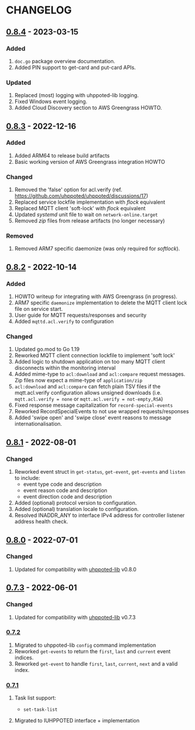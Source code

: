 # CHANGELOG

## [0.8.4](https://github.com/uhppoted/uhppoted-mqtt/releases/tag/v0.8.4) - 2023-03-15

### Added
1. `doc.go` package overview documentation.
3. Added PIN support to get-card and put-card APIs.

### Updated
1. Replaced (most) logging with uhppoted-lib logging.
2. Fixed Windows event logging.
3. Added Cloud Discovery section to AWS Greengrass HOWTO.


## [0.8.3](https://github.com/uhppoted/uhppoted-mqtt/releases/tag/v0.8.3) - 2022-12-16

### Added
1. Added ARM64 to release build artifacts
2. Basic working version of AWS Greengrass integration HOWTO

### Changed
1. Removed the 'false' option for acl.verify (ref. https://github.com/uhppoted/uhppoted/discussions/17)
2. Replaced service lockfile implementation with _flock_ equivalent
3. Replaced MQTT client 'soft-lock' with _flock_ equivalent
4. Updated _systemd_ unit file to wait on `network-online.target`
5. Removed _zip_ files from release artifacts (no longer necessary)

### Removed
1. Removed ARM7 specific daemonize (was only required for _softlock_).


## [0.8.2](https://github.com/uhppoted/uhppoted-mqtt/releases/tag/v0.8.2) - 2022-10-14

### Added
1. HOWTO writeup for integrating with AWS Greengrass (in progress).
2. ARM7 specific `daemonize` implementation to delete the MQTT client lock file on service start.
3. User guide for MQTT requests/responses and security
4. Added `mqttd.acl.verify` to configuration

### Changed
1. Updated go.mod to Go 1.19
2. Reworked MQTT client connection lockfile to implement 'soft lock'
3. Added logic to shutdown application on too many MQTT client disconnects within the monitoring interval
4. Added mime-type to `acl:download` and `acl:compare` request messages. Zip files now expect a mime-type of
   `application/zip`
5. `acl:download` and `acl:compare` can fetch plain TSV files if the mqtt.acl.verify configuration allows
   unsigned downloads (i.e. `mqtt.acl.verify = none` or `mqtt.acl.verify = not-empty,RSA`)
6. Fixed response message capitalization for `record-special-events`
7. Reworked RecordSpecialEvents to not use wrapped requests/responses
8. Added 'swipe open' and 'swipe close' event reasons to message internationalisation.


## [0.8.1](https://github.com/uhppoted/uhppoted-mqtt/releases/tag/v0.8.1) - 2022-08-01

### Changed

1. Reworked event struct in `get-status`, `get-event`, `get-events` and `listen` to include:
   - event type code and description
   - event reason code and description
   - event direction code and description
2. Added (optional) protocol version to configuration.
3. Added (optional) translation locale to configuration.
4. Resolved INADDR_ANY to interface IPv4 address for controller listener address health check.


## [0.8.0](https://github.com/uhppoted/uhppoted-mqtt/releases/tag/v0.8.0) - 2022-07-01

### Changed
1. Updated for compatibility with [uhppoted-lib](https://github.com/uhppoted/uhppoted-lib) v0.8.0

## [0.7.3](https://github.com/uhppoted/uhppoted-mqtt/releases/tag/v0.7.3) - 2022-06-01

### Changed
1. Updated for compatibility with [uhppoted-lib](https://github.com/uhppoted/uhppoted-lib) v0.7.3

### [0.7.2](https://github.com/uhppoted/uhppoted-mqtt/releases/tag/v0.7.2)

1. Migrated to uhppoted-lib `config` command implementation
2. Reworked `get-events` to return the `first`, `last` and `current` event indices.
3. Reworked `get-event`  to handle `first`, `last`, `current`, `next` and a valid index.

### [0.7.1](https://github.com/uhppoted/uhppoted-mqtt/releases/tag/v0.7.1)

1. Task list support:
   -  `set-task-list`

2. Migrated to IUHPPOTED interface + implementation
